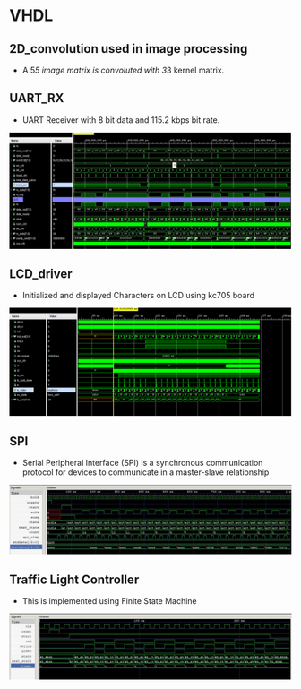 # VHDL

## 2D_convolution used in image processing
- A 5*5 image matrix is convoluted with 3*3 kernel matrix.


## UART_RX
- UART Receiver with 8 bit data and 115.2 kbps bit rate.

![seq_det](https://github.com/SaiEshwarReddyYellu/VHDL_projects/blob/main/UART_RX/uart_rx_wav.JPG)

## LCD_driver
- Initialized and displayed Characters on LCD using kc705 board

![seq_det](https://github.com/SaiEshwarReddyYellu/VHDL_projects/blob/main/LCD_driver/lcd_driver_waveform.PNG)

## SPI
- Serial Peripheral Interface (SPI) is a synchronous communication protocol for devices to communicate in a master-slave relationship

![seq_det](https://github.com/SaiEshwarReddyYellu/VHDL_projects/blob/main/SPI_Protocol/simulated_waveform.JPG)

## Traffic Light Controller
- This is implemented using Finite State Machine

![seq_det](https://github.com/SaiEshwarReddyYellu/VHDL_projects/blob/main/Traffic_light_controller/simulated_waveform.JPG)

